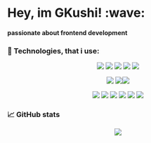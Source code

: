 <h1>Hey, im GKushi! :wave: </h1>
<h4>passionate about frontend development</h4>

<h3>🚧 Technologies, that i use:</h3>
<p align='center'>
<img src='https://img.shields.io/badge/-Next.js-000000?logo=nextdotjs&logoColor=white&style=for-the-badge' /> <img src='https://img.shields.io/badge/-Reactjs-61DAFB?logo=react&logoColor=white&style=for-the-badge' /> <img src='https://img.shields.io/badge/-React%20Native-61DAFB?logo=react&logoColor=white&style=for-the-badge' /> <img src='https://img.shields.io/badge/-flutter-02569B?logo=flutter&logoColor=white&style=for-the-badge' /> <img src='https://img.shields.io/badge/-git-F05032?logo=git&logoColor=white&style=for-the-badge' /> 
</p>
<p align='center'>
<img src='https://img.shields.io/badge/-Ionic-3880FF?logo=ionic&logoColor=white&style=for-the-badge' /> <img src='https://img.shields.io/badge/-tailwindcss-06B6D4?logo=tailwindcss&logoColor=white&style=for-the-badge' /><img src='https://img.shields.io/badge/-Ant%20Design-0170FE?logo=antdesign&logoColor=white&style=for-the-badge' /> 
</p>
<p align='center'>
<img src='https://img.shields.io/badge/-JavaScript-F7DF1E?logo=javascript&logoColor=white&style=for-the-badge' /> <img src='https://img.shields.io/badge/-sass-CC6699?logo=sass&logoColor=white&style=for-the-badge' /> <img src='https://img.shields.io/badge/-dart-0175C2B?logo=dart&logoColor=white&style=for-the-badge' /> <img src='https://img.shields.io/badge/-swift-F05138?logo=swift&logoColor=white&style=for-the-badge' /> <img src='https://img.shields.io/badge/-css3-1572B6?logo=css3&logoColor=white&style=for-the-badge' /> <img src='https://img.shields.io/badge/-HTML5-E34F26?logo=html5&logoColor=white&style=for-the-badge' /> 
</p>

<h3>📈 GitHub stats</h3>
<p align='center'>
<img src='https://github-readme-stats.vercel.app/api?username=gkushi&count_private=true&show_icons=true&theme=radical'/>
</p
